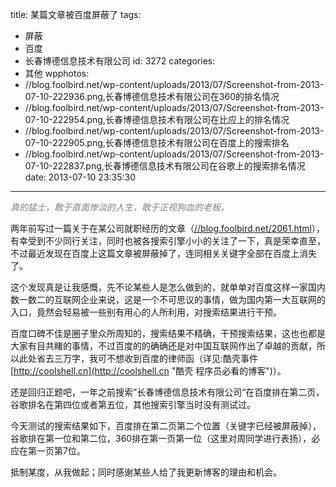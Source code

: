 title: 某篇文章被百度屏蔽了
tags:
  - 屏蔽
  - 百度
  - 长春博德信息技术有限公司
id: 3272
categories:
  - 其他
wpphotos:
  - //blog.foolbird.net/wp-content/uploads/2013/07/Screenshot-from-2013-07-10-222936.png,长春博德信息技术有限公司在360的排名情况
  - //blog.foolbird.net/wp-content/uploads/2013/07/Screenshot-from-2013-07-10-222954.png,长春博德信息技术有限公司在比应上的排名情况
  - //blog.foolbird.net/wp-content/uploads/2013/07/Screenshot-from-2013-07-10-222905.png,长春博德信息技术有限公司在百度上的搜索排名
  - //blog.foolbird.net/wp-content/uploads/2013/07/Screenshot-from-2013-07-10-222837.png,长春博德信息技术有限公司在谷歌上的搜索排名情况
date: 2013-07-10 23:35:30
---

<span style="color: #808080;">_真的猛士，敢于直面惨淡的人生，敢于正视狗血的老板。_</span>

两年前写过一篇关于在某公司就职经历的文章（[//blog.foolbird.net/2061.html](//blog.foolbird.net/2061.html "长春php企业点评及长春博德信息技术有限公司受骗经历")），有幸受到不少同行关注，同时也被各搜索引擎小小的关注了一下，真是荣幸直至，不过最近发现在百度上这篇文章被屏蔽掉了，连同相关关键字全部在百度上消失了。

这个发现真是让我感慨，先不论某些人是怎么做到的，就单单对百度这样一家国内数一数二的互联网企业来说，这是一个不可思议的事情，做为国内第一大互联网的入口，竟然会轻易被一些别有用心的人所利用，对搜索结果进行干预。

百度口碑不佳是圈子里众所周知的，搜索结果不精确，干预搜索结果，这也也都是大家有目共睹的事情，不过百度的的确确还是对中国互联网作出了卓越的贡献，所以此处省去三万字，我可不想收到百度的律师函（详见:酷壳事件 [http://coolshell.cn](http://coolshell.cn "酷壳 程序员必看的博客")）。

还是回归正题吧，一年之前搜索”长春博德信息技术有限公司“在百度排在第二页，谷歌排名在第四位或者第五位，其他搜索引擎当时没有测试过。

今天测试的搜索结果如下，百度排在第二页第二个位置（关键字已经被屏蔽掉），谷歌排在第一位和第二位，360排在第一页第一位（这里对周同学进行表扬），必应在第一页第7位。

抵制某度，从我做起；同时感谢某些人给了我更新博客的理由和机会。
